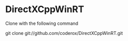 # DirectXCppWinRT

Clone with the following command

git clone git://github.com/coderox/DirectXCppWinRT.git
